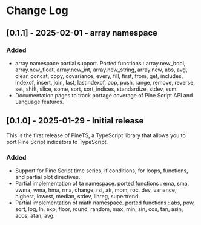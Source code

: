 # Change Log

## [0.1.1] - 2025-02-01 - array namespace

### Added

-   array namespace partial support. Ported functions : array.new_bool, array.new_float, array.new_int, array.new_string, array.new<type>, abs, avg, clear, concat, copy, covariance, every, fill, first, from, get, includes, indexof, insert, join, last, lastindexof, pop, push, range, remove, reverse, set, shift, slice, some, sort, sort_indices, standardize, stdev, sum.
-   Documentation pages to track portage coverage of Pine Script API and Language features.

## [0.1.0] - 2025-01-29 - Initial release

This is the first release of PineTS, a TypeScript library that allows you to port Pine Script indicators to TypeScript.

### Added

-   Support for Pine Script time series, if conditions, for loops, functions, and partial plot directives.
-   Partial implementation of ta namespace. ported functions : ema, sma, vwma, wma, hma, rma, change, rsi, atr, mom, roc, dev, variance, highest, lowest, median, stdev, linreg, supertrend.
-   Partial implementation of math namespace. ported functions : abs, pow, sqrt, log, ln, exp, floor, round, random, max, min, sin, cos, tan, asin, acos, atan, avg.
